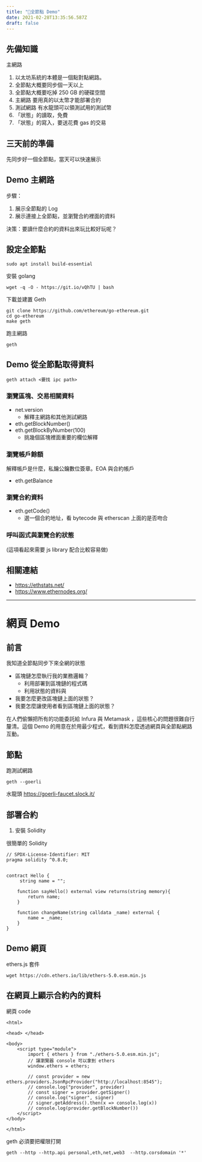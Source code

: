 ```yaml
---
title: "📝全節點 Demo"
date: 2021-02-28T13:35:56.587Z
draft: false
---
```


## 先備知識

主網路

1. 以太坊系統的本體是一個點對點網路。
2. 全節點大概要同步個一天以上
3. 全節點大概要吃掉 250 GB 的硬碟空間
4. 主網路 要用真的以太幣才能部署合約
5. 測試網路 有水龍頭可以領測試用的測試幣
6. 「狀態」的讀取，免費
7. 「狀態」的寫入，要送花費 gas 的交易

## 三天前的準備

先同步好一個全節點，當天可以快速展示

## Demo 主網路

步驟：

1. 展示全節點的 Log
2. 展示連接上全節點，並瀏覽合約裡面的資料

決策：要讀什麼合約的資料出來玩比較好玩呢？

## 設定全節點

```
sudo apt install build-essential
```

安裝 golang
```
wget -q -O - https://git.io/vQhTU | bash
```


下載並建置 Geth

```
git clone https://github.com/ethereum/go-ethereum.git
cd go-ethereum
make geth
```

跑主網路

```
geth
```


## Demo 從全節點取得資料


```
geth attach <要找 ipc path>
```

### 瀏覽區塊、交易相關資料

- net.version
    - 解釋主網路和其他測試網路
- eth.getBlockNumber()
- eth.getBlockByNumber(100)
    - 挑幾個區塊裡面重要的欄位解釋

### 瀏覽帳戶餘額

解釋帳戶是什麼，私鑰公鑰數位簽章。EOA 與合約帳戶

- eth.getBalance


### 瀏覽合約資料

- eth.getCode()
    - 選一個合約地址，看 bytecode 與 etherscan 上面的是否吻合

### 呼叫函式與瀏覽合約狀態

(這項看起來需要 js library 配合比較容易做)


## 相關連結

- https://ethstats.net/
- https://www.ethernodes.org/

-----

# 網頁 Demo


## 前言

我知道全節點同步下來全網的狀態

- 區塊鏈怎麼執行我的業務邏輯？
    - 利用部署到區塊鏈的程式碼
    - 利用狀態的資料與
- 我要怎麼更改區塊鏈上面的狀態？
- 我要怎麼讓使用者看到區塊鏈上面的狀態？

在人們偷懶把所有的功能委託給 Infura 與 Metamask ，這些核心的問題很難自行釐清。這個 Demo 的用意在於用最少程式，看到資料怎麼透過網頁與全節點網路互動。

## 節點


跑測試網路

```
geth --goerli
```

水龍頭 https://goerli-faucet.slock.it/


## 部署合約

1. 安裝 Solidity



很簡單的 Solidity
```
// SPDX-License-Identifier: MIT
pragma solidity ^0.8.0;


contract Hello {
     string name = "";
    
    function sayHello() external view returns(string memory){
        return name;
    }
    
    function changeName(string calldata _name) external {
        name = _name;
    }
}

```

## Demo 網頁

ethers.js 套件
```
wget https://cdn.ethers.io/lib/ethers-5.0.esm.min.js
```


## 在網頁上顯示合約內的資料


網頁 code

```
<html>

<head> </head>

<body>
    <script type="module">
        import { ethers } from "./ethers-5.0.esm.min.js";
        // 讓瀏覽器 console 可以拿到 ethers
        window.ethers = ethers;

        // const provider = new ethers.providers.JsonRpcProvider("http://localhost:8545");
        // console.log("provider", provider)
        // const signer = provider.getSigner()
        // console.log("signer", signer)
        // signer.getAddress().then(x => console.log(x))
        // console.log(provider.getBlockNumber())
    </script>
</body>

</html>
```

geth 必須要把權限打開

```
geth --http --http.api personal,eth,net,web3  --http.corsdomain '*'
```